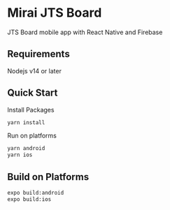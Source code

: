 # Mirai JTS Board 
JTS Board mobile app with React Native and Firebase
## Requirements
Nodejs v14 or later

## Quick Start

Install Packages
```sh
yarn install
```
Run on platforms
```sh
yarn android
yarn ios
```
## Build on Platforms
```sh
expo build:android
expo build:ios
